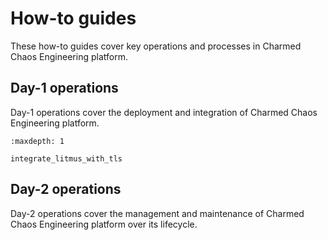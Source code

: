 # How-to guides

These how-to guides cover key operations and processes in Charmed Chaos Engineering platform.

## Day-1 operations

Day-1 operations cover the deployment and integration of Charmed Chaos Engineering platform.

```{toctree}
:maxdepth: 1

integrate_litmus_with_tls
```

## Day-2 operations

Day-2 operations cover the management and maintenance of Charmed Chaos Engineering platform over its lifecycle.
